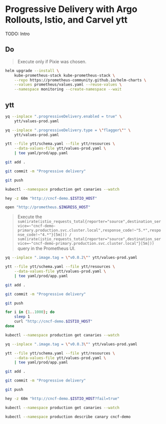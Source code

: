 # Progressive Delivery with Argo Rollouts, Istio, and Carvel ytt

TODO: Intro

## Do

> Execute only if Pixie was chosen.

```sh
helm upgrade --install \
    kube-prometheus-stack kube-prometheus-stack \
    --repo https://prometheus-community.github.io/helm-charts \
    --values prometheus/values.yaml --reuse-values \
    --namespace monitoring --create-namespace --wait
```

## ytt

```sh
yq --inplace ".progressiveDelivery.enabled = true" \
    ytt/values-prod.yaml

yq --inplace ".progressiveDelivery.type = \"flagger\"" \
    ytt/values-prod.yaml

ytt --file ytt/schema.yaml --file ytt/resources \
    --data-values-file ytt/values-prod.yaml \
    | tee yaml/prod/app.yaml

git add .

git commit -m "Progressive delivery"

git push

kubectl --namespace production get canaries --watch

hey -z 60m "http://cncf-demo.$ISTIO_HOST"

open "http://prometheus.$INGRESS_HOST"
```

> Execute the `sum(irate(istio_requests_total{reporter="source",destination_service=~"cncf-demo-primary.production.svc.cluster.local",response_code!~"5.*",response_code!~"4.*"}[5m])) / sum(irate(istio_requests_total{reporter="source",destination_service=~"cncf-demo-primary.production.svc.cluster.local"}[5m]))` query in the Prometheus UI.

```sh
yq --inplace ".image.tag = \"v0.0.2\"" ytt/values-prod.yaml

ytt --file ytt/schema.yaml --file ytt/resources \
    --data-values-file ytt/values-prod.yaml \
    | tee yaml/prod/app.yaml

git add .

git commit -m "Progressive delivery"

git push

for i in {1..1000}; do
    sleep 1
    curl "http://cncf-demo.$ISTIO_HOST"
done

kubectl --namespace production get canaries --watch

yq --inplace ".image.tag = \"v0.0.3\"" ytt/values-prod.yaml

ytt --file ytt/schema.yaml --file ytt/resources \
    --data-values-file ytt/values-prod.yaml \
    | tee yaml/prod/app.yaml

git add .

git commit -m "Progressive delivery"

git push

hey -z 60m "http://cncf-demo.$ISTIO_HOST?fail=true"

kubectl --namespace production get canaries --watch

kubectl --namespace production describe canary cncf-demo
```

